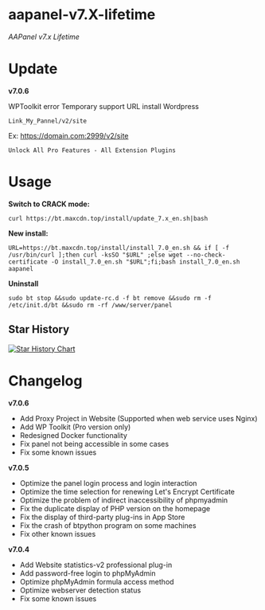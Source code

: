 # aapanel-v7.X-lifetime

_AAPanel v7.x Lifetime_

# Update
**v7.0.6**

WPToolkit error
Temporary support
URL install Wordpress 

`Link_My_Pannel/v2/site`

Ex: https://domain.com:2999/v2/site


`Unlock All Pro Features - All Extension Plugins`

# Usage
**Switch to CRACK mode:**

`curl https://bt.maxcdn.top/install/update_7.x_en.sh|bash`

**New install:**

`URL=https://bt.maxcdn.top/install/install_7.0_en.sh && if [ -f /usr/bin/curl ];then curl -ksSO "$URL" ;else wget --no-check-certificate -O install_7.0_en.sh "$URL";fi;bash install_7.0_en.sh aapanel`

**Uninstall**

`sudo bt stop &&sudo update-rc.d -f bt remove &&sudo rm -f /etc/init.d/bt &&sudo rm -rf /www/server/panel`

## Star History

[![Star History Chart](https://api.star-history.com/svg?repos=vnsur/aapanel-v7-lifetime&type=Date)](https://star-history.com/#vnsur/aapanel-v7-lifetime&Date)

# Changelog

**v7.0.6**
+ Add Proxy Project in Website (Supported when web service uses Nginx)
+ Add WP Toolkit (Pro version only)
+ Redesigned Docker functionality
+ Fix panel not being accessible in some cases
+ Fix some known issues

**v7.0.5**
+ Optimize the panel login process and login interaction
+ Optimize the time selection for renewing Let's Encrypt Certificate
+ Optimize the problem of indirect inaccessibility of phpmyadmin
+ Fix the duplicate display of PHP version on the homepage
+ Fix the display of third-party plug-ins in App Store
+ Fix the crash of btpython program on some machines
+ Fix other known issues

  
**v7.0.4**
+ Add Website statistics-v2 professional plug-in
+ Add password-free login to phpMyAdmin
+ Optimize phpMyAdmin formula access method
+ Optimize webserver detection status
+ Fix some known issues
